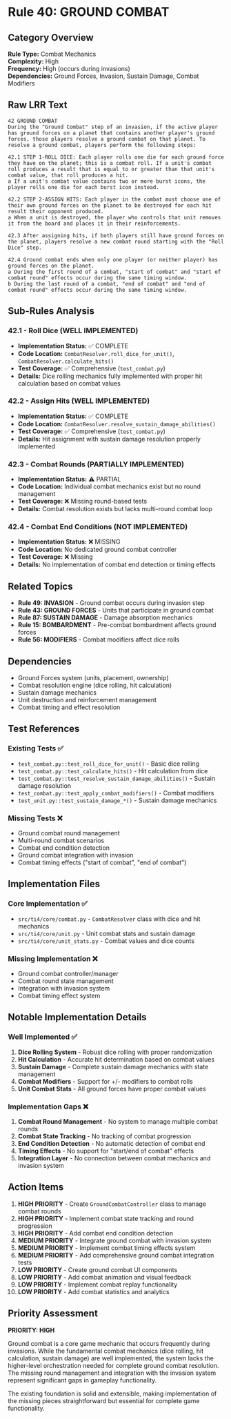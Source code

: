 # Rule 40: GROUND COMBAT

## Category Overview
**Rule Type:** Combat Mechanics  
**Complexity:** High  
**Frequency:** High (occurs during invasions)  
**Dependencies:** Ground Forces, Invasion, Sustain Damage, Combat Modifiers

## Raw LRR Text
```
42 GROUND COMBAT
During the "Ground Combat" step of an invasion, if the active player has ground forces on a planet that contains another player's ground forces, those players resolve a ground combat on that planet. To resolve a ground combat, players perform the following steps:

42.1 STEP 1-ROLL DICE: Each player rolls one die for each ground force they have on the planet; this is a combat roll. If a unit's combat roll produces a result that is equal to or greater than that unit's combat value, that roll produces a hit.
a If a unit's combat value contains two or more burst icons, the player rolls one die for each burst icon instead.

42.2 STEP 2-ASSIGN HITS: Each player in the combat must choose one of their own ground forces on the planet to be destroyed for each hit result their opponent produced.
a When a unit is destroyed, the player who controls that unit removes it from the board and places it in their reinforcements.

42.3 After assigning hits, if both players still have ground forces on the planet, players resolve a new combat round starting with the "Roll Dice" step.

42.4 Ground combat ends when only one player (or neither player) has ground forces on the planet.
a During the first round of a combat, "start of combat" and "start of combat round" effects occur during the same timing window.
b During the last round of a combat, "end of combat" and "end of combat round" effects occur during the same timing window.
```

## Sub-Rules Analysis

### 42.1 - Roll Dice (WELL IMPLEMENTED)
- **Implementation Status:** ✅ COMPLETE
- **Code Location:** `CombatResolver.roll_dice_for_unit()`, `CombatResolver.calculate_hits()`
- **Test Coverage:** ✅ Comprehensive (`test_combat.py`)
- **Details:** Dice rolling mechanics fully implemented with proper hit calculation based on combat values

### 42.2 - Assign Hits (WELL IMPLEMENTED) 
- **Implementation Status:** ✅ COMPLETE
- **Code Location:** `CombatResolver.resolve_sustain_damage_abilities()`
- **Test Coverage:** ✅ Comprehensive (`test_combat.py`)
- **Details:** Hit assignment with sustain damage resolution properly implemented

### 42.3 - Combat Rounds (PARTIALLY IMPLEMENTED)
- **Implementation Status:** ⚠️ PARTIAL
- **Code Location:** Individual combat mechanics exist but no round management
- **Test Coverage:** ❌ Missing round-based tests
- **Details:** Combat resolution exists but lacks multi-round combat loop

### 42.4 - Combat End Conditions (NOT IMPLEMENTED)
- **Implementation Status:** ❌ MISSING
- **Code Location:** No dedicated ground combat controller
- **Test Coverage:** ❌ Missing
- **Details:** No implementation of combat end detection or timing effects

## Related Topics
- **Rule 49: INVASION** - Ground combat occurs during invasion step
- **Rule 43: GROUND FORCES** - Units that participate in ground combat  
- **Rule 87: SUSTAIN DAMAGE** - Damage absorption mechanics
- **Rule 15: BOMBARDMENT** - Pre-combat bombardment affects ground forces
- **Rule 56: MODIFIERS** - Combat modifiers affect dice rolls

## Dependencies
- Ground Forces system (units, placement, ownership)
- Combat resolution engine (dice rolling, hit calculation)
- Sustain damage mechanics
- Unit destruction and reinforcement management
- Combat timing and effect resolution

## Test References

### Existing Tests ✅
- `test_combat.py::test_roll_dice_for_unit()` - Basic dice rolling
- `test_combat.py::test_calculate_hits()` - Hit calculation from dice
- `test_combat.py::test_resolve_sustain_damage_abilities()` - Sustain damage resolution
- `test_combat.py::test_apply_combat_modifiers()` - Combat modifiers
- `test_unit.py::test_sustain_damage_*()` - Sustain damage mechanics

### Missing Tests ❌
- Ground combat round management
- Multi-round combat scenarios
- Combat end condition detection
- Ground combat integration with invasion
- Combat timing effects ("start of combat", "end of combat")

## Implementation Files

### Core Implementation ✅
- `src/ti4/core/combat.py` - `CombatResolver` class with dice and hit mechanics
- `src/ti4/core/unit.py` - Unit combat stats and sustain damage
- `src/ti4/core/unit_stats.py` - Combat values and dice counts

### Missing Implementation ❌
- Ground combat controller/manager
- Combat round state management
- Integration with invasion system
- Combat timing effect system

## Notable Implementation Details

### Well Implemented ✅
1. **Dice Rolling System** - Robust dice rolling with proper randomization
2. **Hit Calculation** - Accurate hit determination based on combat values
3. **Sustain Damage** - Complete sustain damage mechanics with state management
4. **Combat Modifiers** - Support for +/- modifiers to combat rolls
5. **Unit Combat Stats** - All ground forces have proper combat values

### Implementation Gaps ❌
1. **Combat Round Management** - No system to manage multiple combat rounds
2. **Combat State Tracking** - No tracking of combat progression
3. **End Condition Detection** - No automatic detection of combat end
4. **Timing Effects** - No support for "start/end of combat" effects
5. **Integration Layer** - No connection between combat mechanics and invasion system

## Action Items

1. **HIGH PRIORITY** - Create `GroundCombatController` class to manage combat rounds
2. **HIGH PRIORITY** - Implement combat state tracking and round progression
3. **HIGH PRIORITY** - Add combat end condition detection
4. **MEDIUM PRIORITY** - Integrate ground combat with invasion system
5. **MEDIUM PRIORITY** - Implement combat timing effects system
6. **MEDIUM PRIORITY** - Add comprehensive ground combat integration tests
7. **LOW PRIORITY** - Create ground combat UI components
8. **LOW PRIORITY** - Add combat animation and visual feedback
9. **LOW PRIORITY** - Implement combat replay functionality
10. **LOW PRIORITY** - Add combat statistics and analytics

## Priority Assessment
**PRIORITY: HIGH**

Ground combat is a core game mechanic that occurs frequently during invasions. While the fundamental combat mechanics (dice rolling, hit calculation, sustain damage) are well implemented, the system lacks the higher-level orchestration needed for complete ground combat resolution. The missing round management and integration with the invasion system represent significant gaps in gameplay functionality.

The existing foundation is solid and extensible, making implementation of the missing pieces straightforward but essential for complete game functionality.